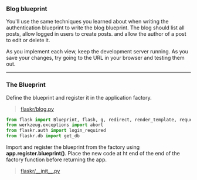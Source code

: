 ### Blog blueprint

You'll use the same techniques you learned about when writing the authentication blueprint to write the blog blueprint. The blog should list all posts, allow logged in users to create posts. and allow the author of a post to edit or delete it.

As you implement each view, keep the development server running. As you save your changes, try going to the URL in your browser and testing them out.

----

### The Blueprint

Define the blueprint and register it in the application factory.

> [flaskr/blog.py]()
```Python
from flask import Blueprint, flash, g, redirect, render_template, request, url_for
from werkzeug.exceptions import abort
from flaskr.auth import login_required
from flaskr.db import get_db
```

Import and register the blueprint from the factory using **app.register.blueprint()**. Place the new code at ht end of the end of the factory function before returning the app.

> [flaskr/__init\__.py]()

```Python
```
